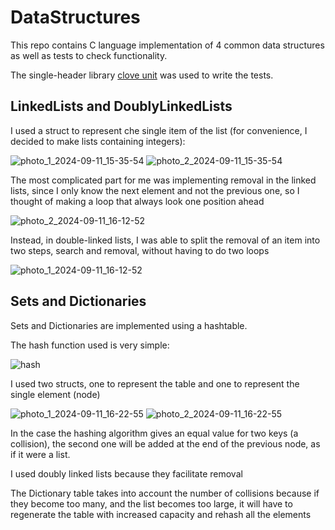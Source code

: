 # DataStructures
 
This repo contains C language implementation of 4 common data structures as well as tests to check functionality.

The single-header library [clove unit](https://github.com/fdefelici/clove-unit) was used to write the tests.

## LinkedLists and DoublyLinkedLists

I used a struct to represent che single item of the list (for convenience, I decided to make lists containing integers):

![photo_1_2024-09-11_15-35-54](https://github.com/user-attachments/assets/8f5d67d1-f375-487f-8de5-643c46c60d39)                     ![photo_2_2024-09-11_15-35-54](https://github.com/user-attachments/assets/d9ca3fc6-0d22-4cbd-85ff-9b1a67b52647)



The most complicated part for me was implementing removal in the linked lists, since I only know the next element and not the previous one, so I thought of making a loop that always look one position ahead 

![photo_2_2024-09-11_16-12-52](https://github.com/user-attachments/assets/657f1b00-dbeb-4fc4-92c1-416cbc37b5be)


Instead, in double-linked lists, I was able to split the removal of an item into two steps, search and removal, without having to do two loops


![photo_1_2024-09-11_16-12-52](https://github.com/user-attachments/assets/c3a18d16-ec34-405e-9f60-46d0c62efdec)

## Sets and Dictionaries

Sets and Dictionaries are implemented using a hashtable.

The hash function used is very simple:


![hash](https://github.com/user-attachments/assets/32702528-d57b-49b6-b50a-01f47e0ce646)

I used two structs, one to represent the table and one to represent the single element (node)  

![photo_1_2024-09-11_16-22-55](https://github.com/user-attachments/assets/1ea6a044-4475-44af-848e-99b3def43d16)           ![photo_2_2024-09-11_16-22-55](https://github.com/user-attachments/assets/e44f8a14-aa24-44d8-b007-4bf2ce07abf1)

In the case the hashing algorithm gives an equal value for two keys (a collision), the second one will be added at the end of the previous node, as if it were a list.

I used doubly linked lists because they facilitate removal

The Dictionary table takes into account the number of collisions because if they become too many, and the list becomes too large, it will have to regenerate the table with increased capacity and rehash all the elements

















